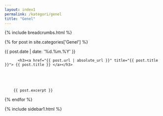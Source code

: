 ```yaml
---
layout: index1
permalink: /kategori/genel
title: "Genel"
---
```



<section class='section blogs' id='blogs'>
  <div class='blog__grid section' id='_posts'>
    
{% include breadcrumbs.html %}

  {% for post in site.categories['Genel'] %}
    <div class="blog">
      <span class="post-date">{{ post.date | date: '%d.%m.%Y' }}</span>
      
          <h3><a href="{{ post.url | absolute_url }}" title="{{ post.title }}"> {{ post.title }} </a></h3>
     
   
       
    
   
        {{ post.excerpt }}
    
   </div>   
   
  {% endfor %}






  
</div> 
    
  <div class='blog__grid2 section' id='_sidebar'>
    {% include sidebar1.html %}
  </div>
  </section>

